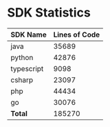 # SDK Statistics

| SDK Name | Lines of Code |
| -------- | ------------- |
| java | 35689 |
| python | 42876 |
| typescript | 9098 |
| csharp | 23097 |
| php | 44434 |
| go | 30076 |
| **Total** | 185270 |
